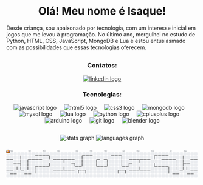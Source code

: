 <div align="center">

# Olá! Meu nome é Isaque!

<div align="left">
Desde criança, sou apaixonado por tecnologia, com um interesse inicial em jogos que me levou à programação. No último ano, mergulhei no estudo de Python, HTML, CSS, JavaScript, MongoDB e Lua e estou entusiasmado com as possibilidades que essas tecnologias oferecem.
</div>

##

### Contatos:

<div>
  <a href="https://www.linkedin.com/in/isaqueaf/" target="_blank">
    <img src="https://raw.githubusercontent.com/maurodesouza/profile-readme-generator/master/src/assets/icons/social/linkedin/default.svg" width="52" height="40" alt="linkedin logo"/>
  </a>
</div>

### Tecnologias:

<div>
  <img src="https://cdn.jsdelivr.net/gh/devicons/devicon/icons/javascript/javascript-original.svg" height="40" alt="javascript logo"  />
  <img width="12" />
  <img src="https://cdn.jsdelivr.net/gh/devicons/devicon/icons/html5/html5-original.svg" height="40" alt="html5 logo"  />
  <img width="12" />
  <img src="https://cdn.jsdelivr.net/gh/devicons/devicon/icons/css3/css3-original.svg" height="40" alt="css3 logo"  />
  <img width="12" />
  <img src="https://cdn.jsdelivr.net/gh/devicons/devicon/icons/mongodb/mongodb-original.svg" height="40" alt="mongodb logo"  />
  <img width="12" />
  <img src="https://cdn.jsdelivr.net/gh/devicons/devicon/icons/mysql/mysql-original.svg" height="40" alt="mysql logo"  />
  <img width="12" />
  <img src="https://cdn.jsdelivr.net/gh/devicons/devicon/icons/lua/lua-original.svg" height="40" alt="lua logo"  />
  <img width="12" />
  <img src="https://cdn.jsdelivr.net/gh/devicons/devicon/icons/python/python-original.svg" height="40" alt="python logo"  />
  <img width="12" />
  <img src="https://cdn.jsdelivr.net/gh/devicons/devicon/icons/cplusplus/cplusplus-original.svg" height="40" alt="cplusplus logo"  />
  <img width="12" />
  <img src="https://cdn.jsdelivr.net/gh/devicons/devicon/icons/arduino/arduino-original.svg" height="40" alt="arduino logo"  />
  <img width="12" />
  <img src="https://cdn.jsdelivr.net/gh/devicons/devicon/icons/git/git-original.svg" height="40" alt="git logo"  />
  <img width="12" />
  <img src="https://cdn.jsdelivr.net/gh/devicons/devicon/icons/blender/blender-original.svg" height="40" alt="blender logo"  />
</div>

</div>

##

<div align="center">
  <img src="https://github-readme-stats.vercel.app/api?username=IsaqueAF&locale=pt-br&show_icons=true&bg_color=00000000&theme=dark" height="150" alt="stats graph"/>
  <img src="https://github-readme-stats.vercel.app/api/top-langs?username=IsaqueAF&locale=pt-br&layout=compact&card_width=320&langs_count=5&order=2&bg_color=00000000&theme=dark" height="150" alt="languages graph"/>
</div>

###

<picture>
  <source media="(prefers-color-scheme: dark)" srcset="https://raw.githubusercontent.com/IsaqueAF/IsaqueAF/output/pacman-contribution-graph-dark.svg">
  <source media="(prefers-color-scheme: light)" srcset="https://raw.githubusercontent.com/IsaqueAF/IsaqueAF/output/pacman-contribution-graph.svg">
  <img alt="pacman contribution graph" src="https://raw.githubusercontent.com/IsaqueAF/IsaqueAF/output/pacman-contribution-graph.svg">
</picture>